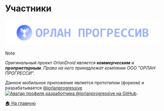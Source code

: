 # Участники

![Логотип ООО "ОРЛАН ПРОГРЕССИ"](logo.svg)

> [!NOTE]
> *Оригинальный проект OrlanDroid является **коммерческим** и **проприетарным**. Права на него принадлежат компании ООО "ОРЛАН ПРОГРЕССИ".*

Данное мобильное приложение является прототипом (форком) и разрабатывается [@iorlanprogressive <img src="https://avatars.githubusercontent.com/u/72492374?v=4" alt="Аватар профиля разработчика @iorlanprogressive на GitHub" style="height: 1em; vertical-align: middle;">](https://github.com/iorlanprogressive).

[🏠 На главную](/)
